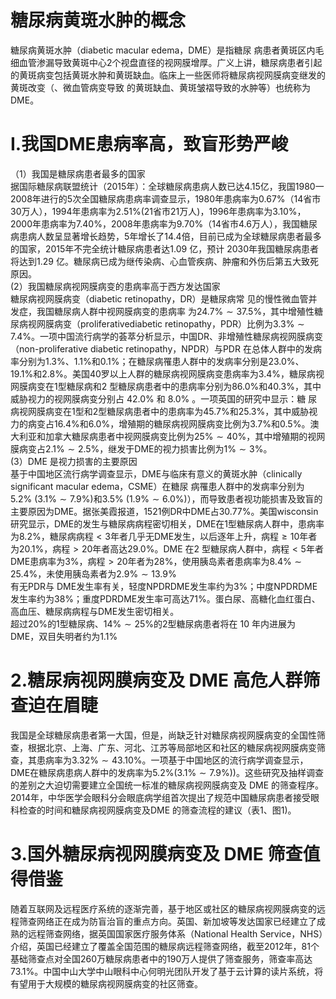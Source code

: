 # 糖尿病黄斑水肿的概念  
糖尿病黄斑水肿（diabetic macular edema，DME）是指糖尿 病患者黄斑区内毛细血管渗漏导致黄斑中心2个视盘直径的视网膜增厚。广义上讲，糖尿病患者引起的黄斑病变包括黄斑水肿和黄斑缺血。临床上一些医师将糖尿病视网膜病变继发的黄斑改变（、微血管病变导致 的黄斑缺血、黄斑皱褶导致的水肿等）也统称为DME。  
# I.我国DME患病率高，致盲形势严峻  
（1）我国是糖尿病患者最多的国家  
据国际糖尿病联盟统计（2015年）：全球糖尿病患病人数已达4.15亿，我国1980一2008年进行的5次全国糖尿病患病率调查显示，1980年患病率为$0.67\%$（14省市30万人），1994年患病率为$2.51\%$(21省市21万人)，1996年患病率为$3.10\%$，2000年患病率为$7.40\%$，2008年患病率为$9.70\%$（14省市4.6万人），我国糖尿病患病人数呈显著增长趋势，5年增长了14.4倍，目前已成为全球糖尿病患者最多的国家，2015年不完全统计糖尿病患者达1.09 亿，预计 2030年我国糖尿病患者将达到1.29 亿。糖尿病已成为继传染病、心血管疾病、肿瘤和外伤后第五大致死原因。  
(2）我国糖尿病视网膜病变的患病率高于西方发达国家  
糖尿病视网膜病变（diabetic retinopathy，DR）是糖尿病常 见的慢性微血管并发症，我国糖尿病人群中视网膜病变的患病率 为$24.7\%\sim37.5\%$，其中增殖性糖尿病视网膜病变（proliferativediabetic retinopathy，PDR）比例为$3.3\%\sim7.4\%$。一项中国流行病学的荟萃分析显示，中国DR、非增殖性糖尿病视网膜病变（non-proliferative diabetic retinopathy，NPDR）与PDR 在总体人群中的发病率分别为$1.3\%$、$1.1\%$和$0.1\%$；在糖尿病罹患人群中的发病率分别是$23.0\%$、$19.1\%$和$2.8\%$。美国40罗以上人群的糖尿病视网膜病变患病率为$3.4\%$，糖尿病视网膜病变在1型糖尿病和2 型糖尿病患者中的患病率分别为$86.0\%$和$40.3\%$，其中威胁视力的视网膜病变分别占 $42.0\%$ 和 $8.0\%$ 。一项英国的研究中显示：糖 尿病视网膜病变在1型和2型糖尿病患者中的患病率为$45.7\%$和$25.3\%$，其中威胁视力的病变占$16.4\%$和$6.0\%$，增殖期的糖尿病视网膜病变比例为$3.7\%$和$0.5\%$。澳大利亚和加拿大糖尿病患者中视网膜病变比例为$25\%\sim40\%$，其中增殖期的视网膜病变占$2.1\%\sim2.5\%$，继发于DME的视力损害比例为$1\%\sim3\%$。  
(3）DME 是视力损害的主要原因  
基于中国地区流行病学调查显示，DME与临床有意义的黄斑水肿（clinically significant macular edema，CSME）在糖尿 病罹患人群中的发病率分别为$5.2\%$ $(3.1\%\sim7.9\%)$和$3.5\%$ $(1.9\%\sim6.0\%)$），而导致患者视功能损害及致盲的主要原因为DME。据张美霞报道，1521例DR中DME占$30.77\%$。美国wisconsin研究显示，DME的发生与糖尿病病程密切相关，DME在1型糖尿病人群中，患病率为$8.2\%$，糖尿病病程$<3$年者几乎无DME发生，以后逐年上升，病程$\geqslant10$年者为$20.1\%$，病程$>20$年者高达$29.0\%$。DME 在2 型糖尿病人群中，病程$<5$年者DME患病率为$3\%$，病程$>20$年者为$28\%$，使用胰岛素者患病率为$8.4\%\sim25.4\%$，未使用胰岛素者为$2.9\%\sim13.9\%$  
有无PDR与 DME发生率有关，轻度NPDRDME发生率约为$3\%$；中度NPDRDME发生率约为$38\%$；重度PDRDME发生率可高达$71\%$。蛋白尿、高糖化血红蛋白、高血压、糖尿病病程与DME发生密切相关。  
超过$20\%$的1型糖尿病、$14\%\sim25\%$的2型糖尿病患者将在 10 年内进展为 DME，双目失明者约为$1.1\%$  
# 2.糖尿病视网膜病变及 DME 高危人群筛查迫在眉睫  
我国是全球糖尿病患者第一大国，但是，尚缺乏针对糖尿病视网膜病变的全国性筛查，根据北京、上海、广东、河北、江苏等局部地区和社区的糖尿病视网膜病变筛查，其患病率为$3.32\%\sim43.10\%$。一项基于中国地区的流行病学调查显示，DME在糖尿病患病人群中的发病率为$5.2\%$$(3.1\%\sim7.9\%)$)。这些研究及抽样调查的差别之大迫切需要建立全国统一标准的糖尿病视网膜病变及 DME 的筛查程序。  
2014年，中华医学会眼科分会眼底病学组首次提出了规范中国糖尿病患者接受眼科检查的时间和糖尿病视网膜病变及DME 的筛查流程的建议（表1、图1)。  
# 3.国外糖尿病视网膜病变及 DME 筛查值得借鉴  
随着互联网及远程医疗系统的逐渐完善，基于地区或社区的糖尿病视网膜病变的远程筛查网络正在成为防盲治盲的重点方向。英国、新加坡等发达国家已经建立了成熟的远程筛查网络，据英国国家医疗服务体系（National Health Service，NHS）介绍，英国已经建立了覆盖全国范围的糖尿病远程筛查网络，截至2012年，81个基础筛查点对全国260万糖尿病患者中的190万人提供了筛查服务，筛查率高达$73.1\%$。中国中山大学中山眼科中心何明光团队开发了基于云计算的读片系统，将有望用于大规模的糖尿病视网膜病变的社区筛查。  